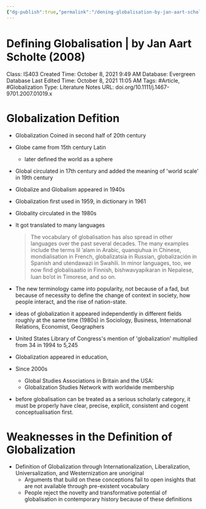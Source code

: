```yaml
---
{"dg-publish":true,"permalink":"/dening-globalisation-by-jan-aart-scholte-2008/"}
---
```


# Deﬁning Globalisation | by Jan Aart Scholte (2008)

Class: IS403
Created Time: October 8, 2021 9:49 AM
Database: Evergreen Database
Last Edited Time: October 8, 2021 11:05 AM
Tags: #Article, #Globalization
Type: Literature Notes
URL: doi.org/10.1111/j.1467-9701.2007.01019.x

# Globalization Defition

- Globalization Coined in second half of 20th century
- Globe came from 15th century Latin
    - later defined the world as a sphere
- Global circulated in 17th century and added the meaning of 'world scale' in 19th century
- Globalize and Globalism appeared in 1940s
- Globalization first used in 1959, in dictionary in 1961
- Globality circulated in the 1980s

- It got translated to many languages
    
    > The vocabulary of globalisation has also spread in other languages over the past
    several decades. The many examples include the terms lil ’alam in Arabic, quanqiuhua
    in Chinese, mondialisation in French, globalizatsia in Russian, globalización in
    Spanish and utendawazi in Swahili. In minor languages, too, we now ﬁnd globalisaatio
    in Finnish, bishwavyapikaran in Nepalese, luan bo’ot in Timorese, and so on.
    > 

- The new terminology came into popularity, not because of a fad, but because of necessity to define the change of context in society, how people interact, and the rise of nation-state.
- ideas of globalization it appeared independently in different fields roughly at the same time (1980s) in Sociology, Business, International Relations, Economist, Geographers
- United States Library of Congress's mention of 'globalization' multiplied from 34 in 1994 to 5,245
- Globalization appeared in education,
- Since 2000s
    - Global Studies Associations in Britain and the USA:
    - Globalization Studies Network with worldwide membership
- before globalisation can be treated as a serious scholarly category, it must be properly have clear, precise, explicit, consistent and cogent conceptualisation first.

# Weaknesses in the Definition of Globalization

- Definition of Globalization through Internationalization, Liberalization, Universalization, and Westernization are unoriginal
    - Arguments that build on these conceptions fail to open insights that are not available through pre-existent vocabulary
    - People reject the novelty and transformative potential of globalisation in contemporary history because of these definitions